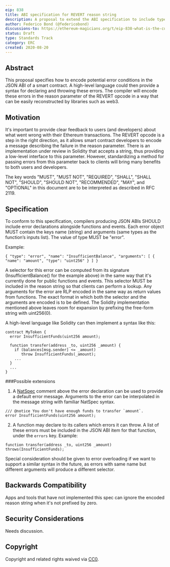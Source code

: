 ```yaml
---
eip: 838
title: ABI specification for REVERT reason string
description: A proposal to extend the ABI specification to include typed errors in the REVERT reason string.
author: Federico Bond (@federicobond)
discussions-to: https://ethereum-magicians.org/t/eip-838-what-is-the-current-status/14671/2
status: Draft
type: Standards Track
category: ERC
created: 2020-08-20
---
```


## Abstract

This proposal specifies how to encode potential error conditions in the JSON ABI of a smart contract. A high-level language could then provide a syntax for declaring and throwing these errors. The compiler will encode these errors in the reason parameter of the REVERT opcode in a way that can be easily reconstructed by libraries such as web3.


## Motivation

It's important to provide clear feedback to users (and developers) about what went wrong with their Ethereum transactions. The REVERT opcode is a step in the right direction, as it allows smart contract developers to encode a message describing the failure in the reason parameter. There is an implementation under review in Solidity that accepts a string, thus providing a low-level interface to this parameter. However, standardizing a method for passing errors from this parameter back to clients will bring many benefits to both users and developers.

The key words "MUST", "MUST NOT", "REQUIRED", "SHALL", "SHALL NOT", "SHOULD", "SHOULD NOT", "RECOMMENDED", "MAY", and "OPTIONAL" in this document are to be interpreted as described in RFC 2119.

## Specification

To conform to this specification, compilers producing JSON ABIs SHOULD include error declarations alongside functions and events. Each error object MUST contain the keys name (string) and arguments (same types as the function’s inputs list). The value of type MUST be "error".

Example:

```
{ "type": "error", "name": "InsufficientBalance", "arguments": [ { "name": "amount", "type": "uint256" } ] }
```

A selector for this error can be computed from its signature (InsufficientBalance() for the example above) in the same way that it's currently done for public functions and events. This selector MUST be included in the reason string so that clients can perform a lookup. Any arguments for the error are RLP encoded in the same way as return values from functions. The exact format in which both the selector and the arguments are encoded is to be defined. The Solidity implementation mentioned above leaves room for expansion by prefixing the free-form string with uint256(0).

A high-level language like Solidity can then implement a syntax like this:

```
contract MyToken {
  error InsufficientFunds(uint256 amount);

  function transfer(address _to, uint256 _amount) {
    if (balances[msg.sender] <= _amount)
       throw InsufficientFunds(_amount);
    ...
  }
  ...
}
```

###Possible extensions


1. A [NatSpec](https://github.com/ethereum/wiki/wiki/Ethereum-Natural-Specification-Format) comment above the error declaration can be used to provide a default error message. Arguments to the error can be interpolated in the message string with familiar NatSpec syntax.

```
/// @notice You don't have enough funds to transfer `amount`.
error InsufficientFunds(uint256 amount);
```

2. A function may declare to its callers which errors it can throw. A list of these errors must be included in the JSON ABI item for that function, under the `errors` key. Example:

```
function transfer(address _to, uint256 _amount) throws(InsufficientFunds);
```

Special consideration should be given to error overloading if we want to support a similar syntax in the future, as errors with same name but different arguments will produce a different selector.

## Backwards Compatibility

Apps and tools that have not implemented this spec can ignore the encoded reason string when it's not prefixed by zero.

## Security Considerations

Needs discussion.

## Copyright

Copyright and related rights waived via [CC0](../LICENSE.md).
